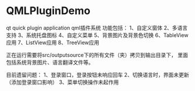 # QMLPluginDemo
qt quick plugin application
qml插件系统
功能包括：
1、自定义窗体
2、多语言支持
3、系统托盘图标
4、自定义菜单
5、背景图片及背景色切换
6、TableView应用
7、ListView应用
8、TreeView应用

正在运行需要将src/outputsource下的所有文件（夹）拷贝到输出目录下，
里面包括系统背景图片、语言翻译文件等。

目前遗留问题：
1、登录窗口，登录按钮未响应回车
2、切换语言时，界面未更新（添加登录窗口影响）
3、菜单切换操作未起作用
